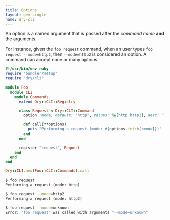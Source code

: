 ```yaml
---
title: Options
layout: gem-single
name: dry-cli
---
```


An option is a named argument that is passed after the _command name_ **and** the arguments.

For instance, given the `foo request` command, when an user types `foo request --mode=http2`, then `--mode=http2` is considered an option.
A command can accept none or many options.

```ruby
#!/usr/bin/env ruby
require "bundler/setup"
require "dry/cli"

module Foo
  module CLI
    module Commands
      extend Dry::CLI::Registry

      class Request < Dry::CLI::Command
        option :mode, default: "http", values: %w[http http2], desc: "The request mode"

        def call(**options)
          puts "Performing a request (mode: #{options.fetch(:mode)})"
        end
      end

      register "request", Request
    end
  end
end

Dry::CLI.new(Foo::CLI::Commands).call
```

```sh
$ foo request
Performing a request (mode: http)
```

```sh
$ foo request --mode=http2
Performing a request (mode: http2)
```

```sh
$ foo request --mode=unknown
Error: "foo request" was called with arguments "--mode=unknown"
```
